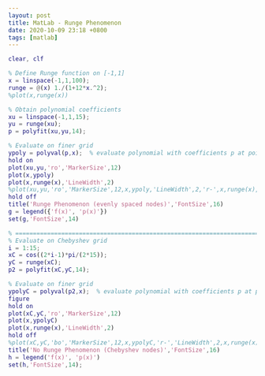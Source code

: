 ```yaml
---
layout: post
title: MatLab - Runge Phenomenon
date: 2020-10-09 23:18 +0800
tags: [matlab]
---
```


<!-- Global site tag (gtag.js) - Google Analytics -->
  <script async src="https://www.googletagmanager.com/gtag/js?id=G-TG0XJZG53F"></script>
  <script>
    window.dataLayer = window.dataLayer || [];
    function gtag(){dataLayer.push(arguments);}
    gtag('js', new Date());

    gtag('config', 'G-TG0XJZG53F');
  </script>


```matlab
clear, clf

% Define Runge function on [-1,1]
x = linspace(-1,1,100);
runge = @(x) 1./(1+12*x.^2);
%plot(x,runge(x))

% Obtain polynomial coefficients
xu = linspace(-1,1,15);
yu = runge(xu);
p = polyfit(xu,yu,14);

% Evaluate on finer grid
ypoly = polyval(p,x);  % evaluate polynomial with coefficients p at points x
hold on
plot(xu,yu,'ro','MarkerSize',12)
plot(x,ypoly)
plot(x,runge(x),'LineWidth',2)
%plot(xu,yu,'ro','MarkerSize',12,x,ypoly,'LineWidth',2,'r-',x,runge(x),'LineWidth',2)
hold off
title('Runge Phenomenon (evenly spaced nodes)','FontSize',16)
g = legend({'f(x)', 'p(x)'})
set(g,'FontSize',14)

% =======================================================================
% Evaluate on Chebyshev grid
i = 1:15;
xC = cos((2*i-1)*pi/(2*15));
yC = runge(xC);
p2 = polyfit(xC,yC,14);

% Evaluate on finer grid
ypolyC = polyval(p2,x);  % evaluate polynomial with coefficients p at points x
figure
hold on
plot(xC,yC,'ro','MarkerSize',12)
plot(x,ypolyC)
plot(x,runge(x),'LineWidth',2)
hold off
%plot(xC,yC,'bo','MarkerSize',12,x,ypolyC,'r-','LineWidth',2,x,runge(x),'LineWidth',2)
title('No Runge Phenomenon (Chebyshev nodes)','FontSize',16)
h = legend('f(x)', 'p(x)')
set(h,'FontSize',14);

```
